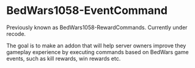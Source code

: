# BedWars1058-EventCommand

Previously known as BedWars1058-RewardCommands. Currently under recode.

The goal is to make an addon that will help server owners improve they gameplay 
experience by executing commands based on BedWars game events, such as kill 
rewards, win rewards etc.
